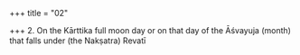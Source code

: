 +++
title = "02"

+++
2. On the Kārttika full moon day or on that day of the Āśvayuja (month) that falls under (the Nakṣatra) Revatī
